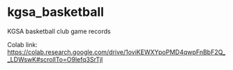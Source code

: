 # kgsa_basketball
KGSA basketball club game records

Colab link: https://colab.research.google.com/drive/1oviKEWXYpoPMD4qwpFnBbF2Q__LDWswK#scrollTo=O9lefq3SrTjl
